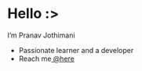 <h1>Hello :> </h1>

I’m Pranav Jothimani
- Passionate learner and a developer
- Reach me<a href="mailto:pranavjothimani2002@gmail.com"> @here <a>

<!---
itchyPsycho02/itchyPsycho02 is a ✨ special ✨ repository because its `README.md` (this file) appears on your GitHub profile.
You can click the Preview link to take a look at your changes.
--->
